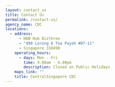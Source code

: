 ```yaml
---
layout: contact_us
title: Contact Us
permalink: /contact-us/
agency_name: CDC
locations:
  - address:
      - HDB Hub Bizthree
      - "490 Lorong 6 Toa Payoh #07-11"
      - Singapore 310490
    operating_hours:
      - days: Mon - Fri
        time: 9.00am - 6.00pm
        description: Closed on Public Holidays
    maps_link: ""
    title: CentralSingapore CDC
---
```

